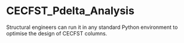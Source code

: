 # CECFST_Pdelta_Analysis
Structural engineers can run it in any standard Python environment to optimise the design of CECFST columns.
